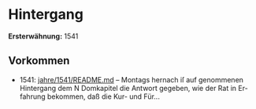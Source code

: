 # Hintergang

**Ersterwähnung:** 1541

## Vorkommen
- 1541: [jahre/1541/README.md](../jahre/1541/README.md) – Montags hernach iſ auf genommenen Hintergang dem
N Domkapitel die Antwort gegeben, wie der Rat in Er-
fahrung bekommen, daß die Kur- und Für...
